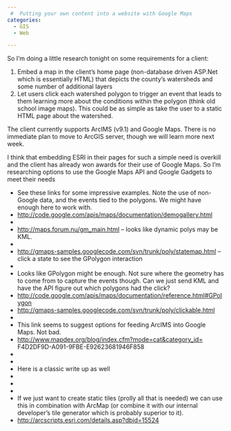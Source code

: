 ```yaml
---
 #  Putting your own content into a website with Google Maps
categories:
  - GIS
  - Web

---
```

So I&#8217;m doing a little research tonight on some requirements for a client:

1. Embed a map in the client’s home page (non-database driven ASP.Net which is essentially HTML) that depicts the county’s watersheds and some number of additional layers  
2. Let users click each watershed polygon to trigger an event that leads to them learning more about the conditions within the polygon (think old school image maps). This could be as simple as take the user to a static HTML page about the watershed. 

The client currently supports ArcIMS (v9.1) and Google Maps. There is no immediate plan to move to ArcGIS server, though we will learn more next week.

I think that embedding ESRI in their pages for such a simple need is overkill and the client has already won awards for their use of Google Maps. So I’m researching options to use the Google Maps API and Google Gadgets to meet their needs

  * See these links for some impressive examples. Note the use of non-Google data, and the events tied to the polygons. We might have enough here to work with.
  * <a target="_blank" href="http://code.google.com/apis/maps/documentation/demogallery.html">http://code.google.com/apis/maps/documentation/demogallery.html</a> 
  * 
  * <a target="_blank" href="http://maps.forum.nu/gm_main.html" class="broken_link">http://maps.forum.nu/gm_main.html</a> &#8211; looks like dynamic polys may be KML. 
  * 
  * <a target="_blank" href="http://gmaps-samples.googlecode.com/svn/trunk/poly/statemap.html" class="broken_link">http://gmaps-samples.googlecode.com/svn/trunk/poly/statemap.html</a> &#8211; click a state to see the GPolygon interaction
  * 
  * Looks like GPolygon might be enough. Not sure where the geometry has to come from to capture the events though. Can we just send KML and have the API figure out which polygons had the click? 
  * <a target="_blank" href="http://code.google.com/apis/maps/documentation/reference.html#GPolygon">http://code.google.com/apis/maps/documentation/reference.html#GPolygon</a>
  * <a target="_blank" href="http://gmaps-samples.googlecode.com/svn/trunk/poly/clickable.html" class="broken_link">http://gmaps-samples.googlecode.com/svn/trunk/poly/clickable.html</a>
  * 
  * This link seems to suggest options for feeding ArcIMS into Google Maps. Not bad.
  * <a target="_blank" href="http://www.mapdex.org/blog/index.cfm?mode=cat&category_id=F4D2DF9D-A091-9FBE-E92623681946F858" class="broken_link">http://www.mapdex.org/blog/index.cfm?mode=cat&category_id= F4D2DF9D-A091-9FBE-E92623681946F858</a>
  * 
  * 
  * Here is a classic write up as well
  * 
  * 
  * 
  * If we just want to create static tiles (prolly all that is needed) we can use this in combination with ArcMap (or combine it with our internal developer’s tile generator which is probably superior to it).
  * <a target="_blank" href="http://arcscripts.esri.com/details.asp?dbid=15524">http://arcscripts.esri.com/details.asp?dbid=15524</a>